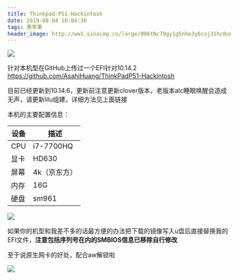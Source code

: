 ```yaml
---
title: Thinkpad-P51-Hackintosh
date: 2019-08-04 10:04:30
tags: 黑苹果
header_image: http://ww1.sinaimg.cn/large/006tNc79gy1g5nhe3y6csj31hc0u07wh.jpg
---
```


![](http://ww4.sinaimg.cn/large/006tNc79gy1g5ng1piwfqj312s0t8gvo.jpg)

<!--more-->

针对本机型在GitHub上传过一个EFI针对10.14.2
https://github.com/AsahiHuang/ThinkPadP51-Hackintosh

目前已经更新到10.14.6，更新前注意更新clover版本，老版本alc睡眠唤醒会造成无声，请更新lilu组建，详细方法见上面链接

本机的主要配置信息： 

| 设备 | 描述|
| ------ | --------- |
| CPU | i7-7700HQ	|
| 显卡   | HD630     |
| 屏幕 	| 4k（京东方） |
| 内存 | 16G	|
| 硬盘 | sm961 |

![](http://ww1.sinaimg.cn/large/006tNc79gy1g5nfwjjpdij31890u0tmm.jpg)

如果你的机型和我差不多的话最方便的办法把下载的镜像写入u盘后直接替换我的EFI文件，**注意包括序列号在内的SMBIOS信息已移除自行修改** 

至于说原生网卡的好处，配合aw解锁啦

![](http://ww1.sinaimg.cn/large/006tNc79gy1g5nfu21935j30y60u04ct.jpg)







